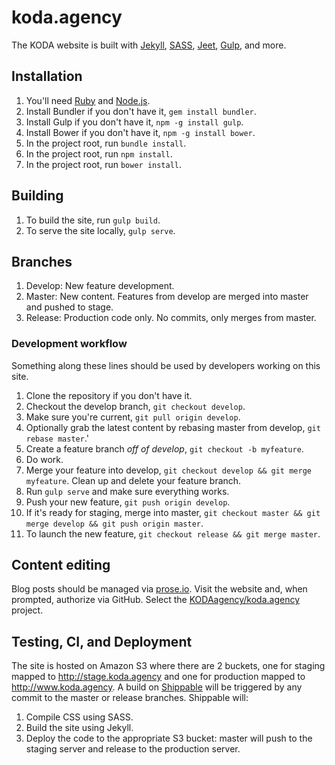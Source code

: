 # koda.agency
The KODA website is built with [Jekyll](http://jekyllrb.com/), [SASS](http://sass-lang.com/), [Jeet](http://jeet.gs/), [Gulp](http://gulpjs.com/), and more.

## Installation
1. You'll need [Ruby](https://www.ruby-lang.org/en/) and [Node.js](http://nodejs.org/).
2. Install Bundler if you don't have it, `gem install bundler`.
3. Install Gulp if you don't have it, `npm -g install gulp`.
4. Install Bower if you don't have it, `npm -g install bower`.
6. In the project root, run `bundle install`.
7. In the project root, run `npm install`.
8. In the project root, run `bower install`.

## Building
1. To build the site, run `gulp build`.
2. To serve the site locally, `gulp serve`.

## Branches
1. Develop: New feature development.
2. Master: New content. Features from develop are merged into master and pushed to stage.
3. Release: Production code only. No commits, only merges from master.

### Development workflow
Something along these lines should be used by developers working on this site.

1. Clone the repository if you don't have it.
2. Checkout the develop branch, `git checkout develop`.
3. Make sure you're current, `git pull origin develop`.
4. Optionally grab the latest content by rebasing master from develop, `git rebase master`.'
5. Create a feature branch _off of develop_, `git checkout -b myfeature`.
6. Do work.
7. Merge your feature into develop, `git checkout develop && git merge myfeature`. Clean up and delete your feature branch.
8. Run `gulp serve` and make sure everything works.
9. Push your new feature, `git push origin develop`.
10. If it's ready for staging, merge into master, `git checkout master && git merge develop && git push origin master`.
11. To launch the new feature, `git checkout release && git merge master`.

## Content editing
Blog posts should be managed via [prose.io](http://prose.io/). Visit the website and, when prompted, authorize via GitHub. Select the [KODAagency/koda.agency](http://prose.io/#KODAagency/koda.agency) project.

## Testing, CI, and Deployment
The site is hosted on Amazon S3 where there are 2 buckets, one for staging mapped to http://stage.koda.agency and one for production mapped to http://www.koda.agency. A build on [Shippable](http://www.shippable.com/) will be triggered by any commit to the master or release branches. Shippable will:

1. Compile CSS using SASS.
2. Build the site using Jekyll.
3. Deploy the code to the appropriate S3 bucket: master will push to the staging server and release to the production server.
